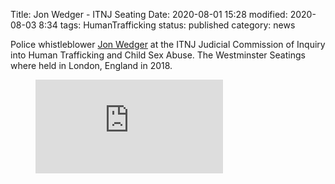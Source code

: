 Title: Jon Wedger - ITNJ Seating
Date: 2020-08-01 15:28
modified: 2020-08-03 8:34
tags: HumanTrafficking
status: published
category: news

<!-- PELICAN_BEGIN_SUMMARY -->

Police whistleblower [Jon Wedger](https://commission.itnj.org/2018/06/05/john-wedger-police-whistleblower/) at the ITNJ Judicial Commission of Inquiry into Human Trafficking and Child Sex Abuse. The Westminster Seatings where held in London, England in 2018.  

<!-- PELICAN_END_SUMMARY -->

<figure class="video_container">
	<iframe
		src="https://www.youtube-nocookie.com/embed/z01qB-HeYV8"
		frameborder="0"
		SameSite="none"
		allow="accelerometer; autoplay; encrypted-media; gyroscope; picture-in-picture"
		allowfullscreen = "yes">
	</iframe>
</figure>
